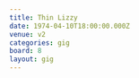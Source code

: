 ```yaml
---
title: Thin Lizzy
date: 1974-04-10T18:00:00.000Z
venue: v2
categories: gig
board: 8
layout: gig
---
```

